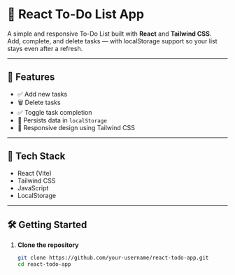# 📝 React To-Do List App

A simple and responsive To-Do List built with **React** and **Tailwind CSS**.  
Add, complete, and delete tasks — with localStorage support so your list stays even after a refresh.

---

## 🚀 Features

- ✅ Add new tasks
- 🗑️ Delete tasks
- ✅ Toggle task completion
- 💾 Persists data in `localStorage`
- 📱 Responsive design using Tailwind CSS

---

## 🔧 Tech Stack

- React (Vite)
- Tailwind CSS
- JavaScript
- LocalStorage

---

## 🛠️ Getting Started

1. **Clone the repository**
   ```bash
   git clone https://github.com/your-username/react-todo-app.git
   cd react-todo-app
